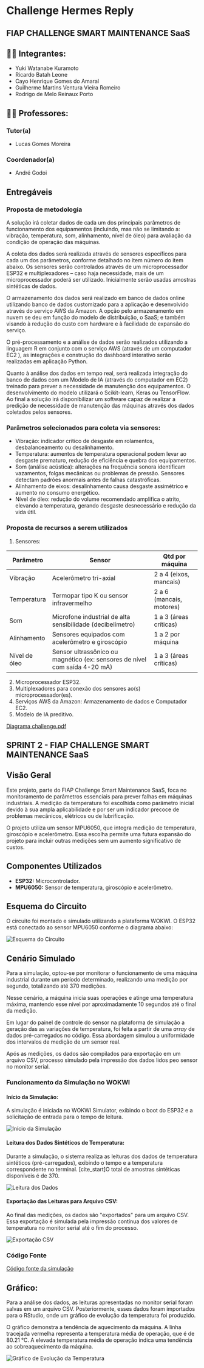 # Challenge Hermes Reply

## FIAP CHALLENGE SMART MAINTENANCE SaaS

## 👨‍🎓 Integrantes: 
- Yuki Watanabe Kuramoto
- Ricardo Batah Leone
- Cayo Henrique Gomes do Amaral
- Guilherme Martins Ventura Vieira Romeiro
- Rodrigo de Melo Reinaux Porto

## 👩‍🏫 Professores:
### Tutor(a) 
- Lucas Gomes Moreira
### Coordenador(a)
- André Godoi

## Entregáveis

### Proposta de metodologia
A solução irá coletar dados de cada um dos principais parâmetros de funcionamento dos equipamentos (incluindo, mas não se limitando a: vibração, temperatura, som, alinhamento, nível de óleo) para avaliação da condição de operação das máquinas. 

A coleta dos dados será realizada através de sensores específicos para cada um dos parâmetros, conforme detalhado no item número do item abaixo. Os sensores serão controlados através de um microprocessador ESP32 e multiplexadores – caso haja necessidade, mais de um microprocessador poderá ser utilizado. Inicialmente serão usadas amostras sintéticas de dados. 

O armazenamento dos dados será realizado em banco de dados online utilizando banco de dados customizado para a aplicação e desenvolvido através do serviço AWS da Amazon. A opção pelo armazenamento em nuvem se deu em função do modelo de distribuição, o SaaS; e também visando à redução do custo com hardware e à facilidade de expansão do serviço. 

O pré-processamento e a análise de dados serão realizados utilizando a linguagem R em conjunto com o serviço AWS (através de um computador EC2 ), as integrações e construção do dashboard interativo serão realizadas em aplicação Python.

Quanto à análise dos dados em tempo real, será realizada integração do banco de dados com um Modelo de IA (através do computador em EC2) treinado para prever a necessidade de manutenção dos equipamentos. O desenvolvimento do modelo utilizará o Scikit-learn, Keras ou TensorFlow.
Ao final a solução irá disponibilizar um software capaz de realizar a predição de necessidade de manutenção das máquinas através dos dados coletados pelos sensores.

### Parâmetros selecionados para coleta via sensores:
- Vibração: indicador crítico de desgaste em rolamentos, desbalanceamento ou desalinhamento.
- Temperatura: aumentos de temperatura operacional podem levar ao desgaste prematuro, redução de eficiência e quebra dos equipamentos.
- Som (análise acústica): alterações na frequência sonora identificam vazamentos, folgas mecânicas ou problemas de pressão. Sensores detectam padrões anormais antes de falhas catastróficas.
- Alinhamento de eixos: desalinhamento causa desgaste assimétrico e aumento no consumo energético.
- Nível de óleo: redução do volume recomendado amplifica o atrito, elevando a temperatura, gerando desgaste desnecessário e redução da vida útil.

### Proposta de recursos a serem utilizados
1. Sensores:
   
| Parâmetro  | Sensor | Qtd por máquina |
| ------------- | ------------- |------------- |
| Vibração | Acelerômetro tri-axial | 2 a 4 (eixos, mancais) |
| Temperatura  | Termopar tipo K ou sensor infravermelho | 2 a 6 (mancais, motores) |
| Som | Microfone industrial de alta sensibilidade (decibelímetro) | 1 a 3 (áreas críticas) |
| Alinhamento | Sensores equipados com acelerômetro e giroscópio | 1 a 2 por máquina |
| Nível de óleo | Sensor ultrassônico ou magnético (ex: sensores de nível com saída 4-20 mA) | 1 a 3 (áreas críticas) |

2. Microprocessador ESP32.
3. Multiplexadores para conexão dos sensores ao(s) microprocessador(es).
4. Serviços AWS da Amazon: Armazenamento de dados e Computador EC2.
5. Modelo de IA preditivo.


[Diagrama challenge.pdf](https://github.com/user-attachments/files/20113233/Diagrama.chalenge.pdf)


## SPRINT 2 - FIAP CHALLENGE SMART MAINTENANCE SaaS

## Visão Geral 

Este projeto, parte do FIAP Challenge Smart Maintenance SaaS, foca no monitoramento de parâmetros essenciais para prever falhas em máquinas industriais. A medição da temperatura foi escolhida como parâmetro inicial devido à sua ampla aplicabilidade e por ser um indicador precoce de problemas mecânicos, elétricos ou de lubrificação.

O projeto utiliza um sensor MPU6050, que integra medição de temperatura, giroscópio e acelerômetro. Essa escolha permite uma futura expansão do projeto para incluir outras medições sem um aumento significativo de custos.

## Componentes Utilizados

* **ESP32:** Microcontrolador.
* **MPU6050:** Sensor de temperatura, giroscópio e acelerômetro.

## Esquema do Circuito

O circuito foi montado e simulado utilizando a plataforma WOKWI. O ESP32 está conectado ao sensor MPU6050 conforme o diagrama abaixo:

![Esquema do Circuito](https://github.com/WKyuki/Challenge-Hermes-Reply/blob/8dd52aed3ab7197536cc4571f0dcdd775e054121/assets/esquema_circuito.png)


## Cenário Simulado

Para a simulação, optou-se por monitorar o funcionamento de uma máquina industrial durante um período determinado, realizando uma medição por segundo, totalizando até 370 medições.

Nesse cenário, a máquina inicia suas operações e atinge uma temperatura máxima, mantendo esse nível por aproximadamente 10 segundos até o final da medição.

Em lugar do painel de controle do sensor na plataforma de simulação a geração das as variações de temperatura, foi feita a partir de uma _array_ de dados pré-carregados no código. Essa abordagem simulou a uniformidade dos intervalos de medição de um sensor real.

Após as medições, os dados são compilados para exportação em um arquivo CSV, processo simulado pela impressão dos dados lidos peo sensor no monitor serial.

### Funcionamento da Simulação no WOKWI

#### Início da Simulação:

A simulação é iniciada no WOKWI Simulator, exibindo o boot do ESP32 e a solicitação de entrada para o tempo de leitura.

![Início da Simulação](https://github.com/WKyuki/Challenge-Hermes-Reply/blob/8dd52aed3ab7197536cc4571f0dcdd775e054121/assets/inicio_simulacao.png)


#### Leitura dos Dados Sintéticos de Temperatura:

Durante a simulação, o sistema realiza as leituras dos dados de temperatura sintéticos (pré-carregados), exibindo o tempo e a temperatura correspondente no terminal. [cite_start]O total de amostras sintéticas disponíveis é de 370.

![Leitura dos Dados](https://github.com/WKyuki/Challenge-Hermes-Reply/blob/8dd52aed3ab7197536cc4571f0dcdd775e054121/assets/leituras_temperatura.png)


#### Exportação das Leituras para Arquivo CSV:

Ao final das medições, os dados são "exportados" para um arquivo CSV. Essa exportação é simulada pela impressão contínua dos valores de temperatura no monitor serial até o fim do processo.

![Exportação CSV](https://github.com/WKyuki/Challenge-Hermes-Reply/blob/8dd52aed3ab7197536cc4571f0dcdd775e054121/assets/exportacao_dados_lidos.png)

### Código Fonte
[Código fonte da simulação](https://github.com/WKyuki/Challenge-Hermes-Reply/blob/8dd52aed3ab7197536cc4571f0dcdd775e054121/src/codigo_comentado.txt)

## Gráfico:

Para a análise dos dados, as leituras apresentadas no monitor serial foram salvas em um arquivo CSV. Posteriormente, esses dados foram importados para o RStudio, onde um gráfico de evolução da temperatura foi produzido.

O gráfico demonstra a tendência de aquecimento da máquina. A linha tracejada vermelha representa a temperatura média de operação, que é de 80.21 °C. A elevada temperatura média de operação indica uma tendência ao sobreaquecimento da máquina.

![Gráfico de Evolução da Temperatura](https://github.com/WKyuki/Challenge-Hermes-Reply/blob/8dd52aed3ab7197536cc4571f0dcdd775e054121/assets/Rplot01.png)




